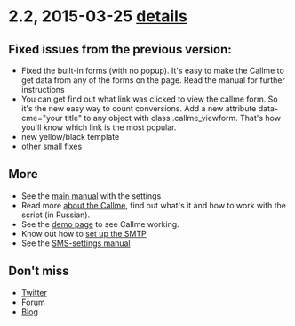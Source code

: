 # 2.2, 2015-03-25 [details](http://dedushka.org/kod/7767.html)

## Fixed issues from the previous version:

- Fixed the built-in forms (with no popup). It's easy to make the Callme to get data from any of the forms on the page. Read the manual for further instructions
- You can get find out what link was clicked to view the callme form. So it's the new easy way to count conversions. Add a new attribute data-cme="your title" to any object with class .callme_viewform. That's how you'll know which link is the most popular.
- new yellow/black template
- other small fixes

## More

- See the [main manual](http://dedushka.org/kod/5213.html) with the settings
- Read more [about the Callme](http://dedushka.org/blog/7768.html), find out what's it and how to work with the script (in Russian).
- See the [demo page](http://dedushka.org/callme/) to see Callme working.
- Know out how to [set up the SMTP](http://qbx.me/viewtopic.php?t=108)
- See the [SMS-settings manual](http://dedushka.org/kod/3903.html)

## Don't miss

- [Twitter](http://twitter.com/dedushkaa)
- [Forum](http://qbx.me)
- [Blog](http://dedushka.org)
